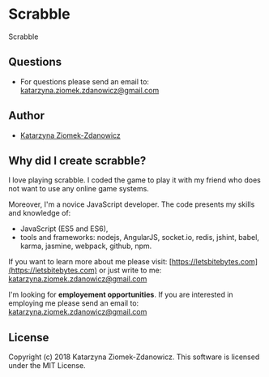 # Scrabble

Scrabble

## Questions

* For questions please send an email to: [katarzyna.ziomek.zdanowicz@gmail.com](mailto:katarzyna.ziomek.zdanowicz@gmail.com)

## Author

* [Katarzyna Ziomek-Zdanowicz](mailto:katarzyna.ziomek.zdanowicz@gmail.com)

## Why did I create scrabble?
I love playing scrabble. I coded the game to play it with my friend who does not want to use any online game systems.

Moreover, I'm a novice JavaScript developer. The code presents my skills and knowledge of:
* JavaScript (ES5 and ES6),
* tools and frameworks: nodejs, AngularJS, socket.io, redis, jshint, babel, karma, jasmine, webpack, github, npm.

If you want to learn more about me please visit:  [https://letsbitebytes.com](https://letsbitebytes.com)
or just write to me: [katarzyna.ziomek.zdanowicz@gmail.com](mailto:katarzyna.ziomek.zdanowicz@gmail.com)

I'm looking for __employement opportunities__. If you are interested in employing me please send an email to: [katarzyna.ziomek.zdanowicz@gmail.com](mailto:katarzyna.ziomek.zdanowicz@gmail.com)

## License

Copyright (c) 2018 Katarzyna Ziomek-Zdanowicz. This software is licensed under the MIT License.

